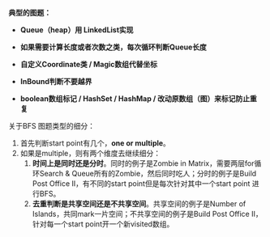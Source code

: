 **典型的图题：**

* **Queue（heap）用 LinkedList实现**

* **如果需要计算长度或者次数之类，每次循环判断Queue长度**

* **自定义Coordinate类 / Magic数组代替坐标**

* **InBound判断不要越界**

* **boolean数组标记 / HashSet / HashMap / 改动原数组（图）来标记防止重复**

关于BFS 图题类型的细分：

1. 首先判断start point有几个，**one or multiple**。
2. 如果是multiple，则有两个维度去继续细分：
   1. **时间上是同时还是分时**。同时的例子是Zombie in Matrix，需要两层for循环Search & Queue所有的Zombie，然后同时吃人；分时的例子是Build Post Office II，有不同的start point但是每次针对其中一个start point 进行BFS。
   2. **去重判断是共享空间还是不共享空间**。共享空间的例子是Number of Islands，共同mark一片空间；不共享空间的例子是Build Post Office II，针对每一个start point开一个新visited数组。




